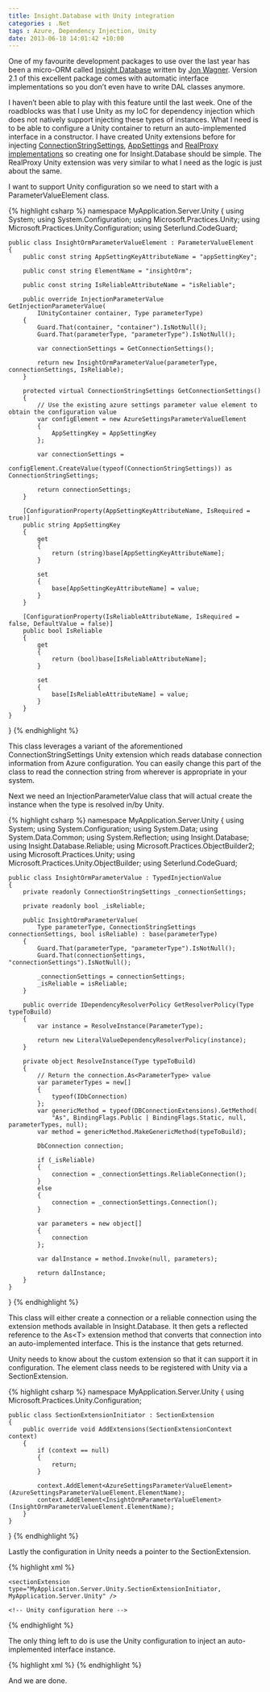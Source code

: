 ```yaml
---
title: Insight.Database with Unity integration
categories : .Net
tags : Azure, Dependency Injection, Unity
date: 2013-06-18 14:01:42 +10:00
---
```


One of my favourite development packages to use over the last year has been a micro-ORM called [Insight.Database][0] written by [Jon Wagner][1]. Version 2.1 of this excellent package comes with automatic interface implementations so you don’t even have to write DAL classes anymore. 

I haven’t been able to play with this feature until the last week. One of the roadblocks was that I use Unity as my IoC for dependency injection which does not natively support injecting these types of instances. What I need is to be able to configure a Unity container to return an auto-implemented interface in a constructor. I have created Unity extensions before for injecting [ConnectionStringSettings][2], [AppSettings][3] and [RealProxy implementations][4] so creating one for Insight.Database should be simple. The RealProxy Unity extension was very similar to what I need as the logic is just about the same.

I want to support Unity configuration so we need to start with a ParameterValueElement class.

{% highlight csharp %}
namespace MyApplication.Server.Unity
{
    using System;
    using System.Configuration;
    using Microsoft.Practices.Unity;
    using Microsoft.Practices.Unity.Configuration;
    using Seterlund.CodeGuard;
    
    public class InsightOrmParameterValueElement : ParameterValueElement
    {
        public const string AppSettingKeyAttributeName = "appSettingKey";
    
        public const string ElementName = "insightOrm";
    
        public const string IsReliableAttributeName = "isReliable";
    
        public override InjectionParameterValue GetInjectionParameterValue(
            IUnityContainer container, Type parameterType)
        {
            Guard.That(container, "container").IsNotNull();
            Guard.That(parameterType, "parameterType").IsNotNull();
    
            var connectionSettings = GetConnectionSettings();
    
            return new InsightOrmParameterValue(parameterType, connectionSettings, IsReliable);
        }
    
        protected virtual ConnectionStringSettings GetConnectionSettings()
        {
            // Use the existing azure settings parameter value element to obtain the configuration value
            var configElement = new AzureSettingsParameterValueElement
            {
                AppSettingKey = AppSettingKey
            };
    
            var connectionSettings =
                configElement.CreateValue(typeof(ConnectionStringSettings)) as ConnectionStringSettings;
    
            return connectionSettings;
        }
    
        [ConfigurationProperty(AppSettingKeyAttributeName, IsRequired = true)]
        public string AppSettingKey
        {
            get
            {
                return (string)base[AppSettingKeyAttributeName];
            }
    
            set
            {
                base[AppSettingKeyAttributeName] = value;
            }
        }
    
        [ConfigurationProperty(IsReliableAttributeName, IsRequired = false, DefaultValue = false)]
        public bool IsReliable
        {
            get
            {
                return (bool)base[IsReliableAttributeName];
            }
    
            set
            {
                base[IsReliableAttributeName] = value;
            }
        }
    }
}
{% endhighlight %}

This class leverages a variant of the aforementioned ConnectionStringSettings Unity extension which reads database connection information from Azure configuration. You can easily change this part of the class to read the connection string from wherever is appropriate in your system.

Next we need an InjectionParameterValue class that will actual create the instance when the type is resolved in/by Unity.

{% highlight csharp %}
namespace MyApplication.Server.Unity
{
    using System;
    using System.Configuration;
    using System.Data;
    using System.Data.Common;
    using System.Reflection;
    using Insight.Database;
    using Insight.Database.Reliable;
    using Microsoft.Practices.ObjectBuilder2;
    using Microsoft.Practices.Unity;
    using Microsoft.Practices.Unity.ObjectBuilder;
    using Seterlund.CodeGuard;
    
    public class InsightOrmParameterValue : TypedInjectionValue
    {
        private readonly ConnectionStringSettings _connectionSettings;
    
        private readonly bool _isReliable;
    
        public InsightOrmParameterValue(
            Type parameterType, ConnectionStringSettings connectionSettings, bool isReliable) : base(parameterType)
        {
            Guard.That(parameterType, "parameterType").IsNotNull();
            Guard.That(connectionSettings, "connectionSettings").IsNotNull();
    
            _connectionSettings = connectionSettings;
            _isReliable = isReliable;
        }
    
        public override IDependencyResolverPolicy GetResolverPolicy(Type typeToBuild)
        {
            var instance = ResolveInstance(ParameterType);
    
            return new LiteralValueDependencyResolverPolicy(instance);
        }
    
        private object ResolveInstance(Type typeToBuild)
        {
            // Return the connection.As<ParameterType> value
            var parameterTypes = new[]
            {
                typeof(IDbConnection)
            };
            var genericMethod = typeof(DBConnectionExtensions).GetMethod(
                "As", BindingFlags.Public | BindingFlags.Static, null, parameterTypes, null);
            var method = genericMethod.MakeGenericMethod(typeToBuild);
    
            DbConnection connection;
    
            if (_isReliable)
            {
                connection = _connectionSettings.ReliableConnection();
            }
            else
            {
                connection = _connectionSettings.Connection();
            }
    
            var parameters = new object[]
            {
                connection
            };
    
            var dalInstance = method.Invoke(null, parameters);
    
            return dalInstance;
        }
    }
}
{% endhighlight %}

This class will either create a connection or a reliable connection using the extension methods available in Insight.Database. It then gets a reflected reference to the As&lt;T&gt; extension method that converts that connection into an auto-implemented interface. This is the instance that gets returned.

Unity needs to know about the custom extension so that it can support it in configuration. The element class needs to be registered with Unity via a SectionExtension.

{% highlight csharp %}
namespace MyApplication.Server.Unity
{
    using Microsoft.Practices.Unity.Configuration;
    
    public class SectionExtensionInitiator : SectionExtension
    {
        public override void AddExtensions(SectionExtensionContext context)
        {
            if (context == null)
            {
                return;
            }
    
            context.AddElement<AzureSettingsParameterValueElement>(AzureSettingsParameterValueElement.ElementName);
            context.AddElement<InsightOrmParameterValueElement>(InsightOrmParameterValueElement.ElementName);
        }
    }
}
{% endhighlight %}

Lastly the configuration in Unity needs a pointer to the SectionExtension.

{% highlight xml %}
<?xml version="1.0"?>
<unity>
    
    <sectionExtension type="MyApplication.Server.Unity.SectionExtensionInitiator, MyApplication.Server.Unity" />
    
    <!-- Unity configuration here -->
    
</unity>
{% endhighlight %}

The only thing left to do is use the Unity configuration to inject an auto-implemented interface instance.

{% highlight xml %}
<register type="MyApplication.Server.BusinessContracts.IAccountManager, MyApplication.Server.BusinessContracts"
            mapTo="MyApplication.Server.Business.AccountManager, MyApplication.Server.Business">
    <constructor>
    <param name="store">
        <dependency />
    </param>
    <param name="verificationStore">
        <insightOrm appSettingKey="MyDatabaseConnectionConfigurationKey" isReliable="true" />
    </param>
    </constructor>
</register>
{% endhighlight %}

And we are done.

[0]: https://github.com/jonwagner/Insight.Database
[1]: http://code.jonwagner.com/
[2]: /2010/07/05/connectionstringsettings-parameter-injection-in-unity/
[3]: /2010/04/23/appsetting-parameter-injection-in-unity-2/
[4]: http://neovolve.codeplex.com/SourceControl/latest#1420795
